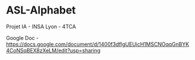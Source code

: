 # ASL-Alphabet
Projet IA - INSA Lyon - 4TCA

Google Doc - https://docs.google.com/document/d/1400f3dflgUEUicH1MSCNOqqGnBYK4CoNSqBEX8zXeLM/edit?usp=sharing
